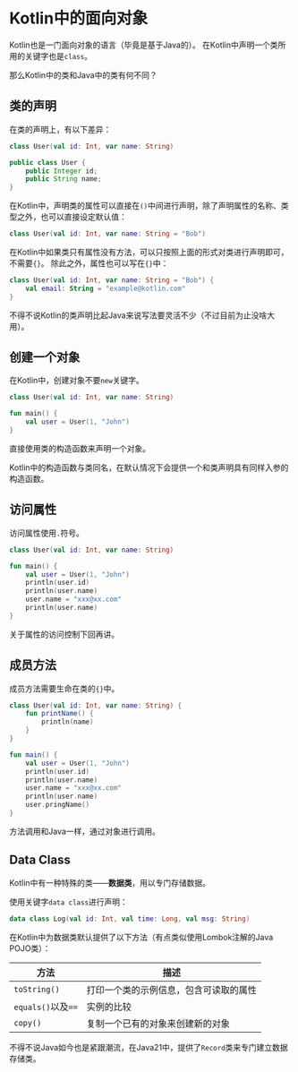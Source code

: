 # Kotlin中的面向对象

Kotlin也是一门面向对象的语言（毕竟是基于Java的）。 在Kotlin中声明一个类所用的关键字也是`class`。

那么Kotlin中的类和Java中的类有何不同？

## 类的声明

在类的声明上，有以下差异：

<tabs>
<tab title="Kotlin">

```Kotlin
class User(val id: Int, var name: String)
```

</tab>
<tab title="Java">

```Java
public class User {
    public Integer id;
    public String name;
}
```

</tab>
</tabs>

在Kotlin中，声明类的属性可以直接在`()`中间进行声明，除了声明属性的名称、类型之外，也可以直接设定默认值：

```Kotlin
class User(val id: Int, var name: String = "Bob")
```

在Kotlin中如果类只有属性没有方法，可以只按照上面的形式对类进行声明即可，不需要`{}`。 除此之外，属性也可以写在`{}`中：

```Kotlin
class User(val id: Int, var name: String = "Bob") {
    val email: String = "example@kotlin.com"
}
```

不得不说Kotlin的类声明比起Java来说写法要灵活不少（不过目前为止没啥大用）。

## 创建一个对象

在Kotlin中，创建对象不要`new`关键字。

```Kotlin
class User(val id: Int, var name: String)

fun main() {
    val user = User(1, "John")
}
```

直接使用类的构造函数来声明一个对象。

Kotlin中的构造函数与类同名，在默认情况下会提供一个和类声明具有同样入参的构造函数。

## 访问属性

访问属性使用`.`符号。

```Kotlin
class User(val id: Int, var name: String)

fun main() {
    val user = User(1, "John")
    println(user.id)
    println(user.name)
    user.name = "xxx@xx.com"
    println(user.name)
}
```

关于属性的访问控制下回再讲。

## 成员方法

成员方法需要生命在类的`{}`中。


```Kotlin
class User(val id: Int, var name: String) {
    fun printName() {
        println(name)
    }
}

fun main() {
    val user = User(1, "John")
    println(user.id)
    println(user.name)
    user.name = "xxx@xx.com"
    println(user.name)
    user.pringName()
}
```

方法调用和Java一样，通过对象进行调用。

## Data Class

Kotlin中有一种特殊的类——**数据类**，用以专门存储数据。

使用关键字`data class`进行声明：

```Kotlin
data class Log(val id: Int, val time: Long, val msg: String)
```

在Kotlin中为数据类默认提供了以下方法（有点类似使用Lombok注解的Java POJO类）：

| 方法               | 描述                  |
|------------------|---------------------|
| `toString()`     | 打印一个类的示例信息，包含可读取的属性 |
| `equals()`以及`==` | 实例的比较               |
| `copy()`         | 复制一个已有的对象来创建新的对象    |

不得不说Java如今也是紧跟潮流，在Java21中，提供了`Record`类来专门建立数据存储类。